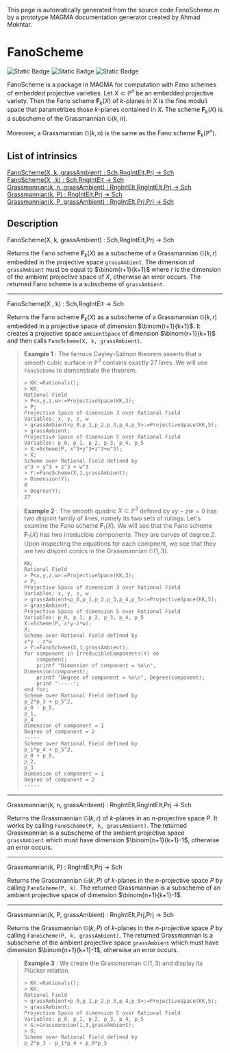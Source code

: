 <note>This page is automatically generated from the source code FanoScheme.m by a prototype MAGMA documentation generator created by Ahmad Mokhtar.</note>
# FanoScheme
![Static Badge](https://img.shields.io/badge/MAGMA_Package-8A2BE2)
![Static Badge](https://img.shields.io/badge/Author-Ahmad_Mokhtar-blue)
![Static Badge](https://img.shields.io/badge/Updated-Feb_26,_2024-blue)



FanoScheme is a package in MAGMA for computation with Fano schemes of embedded projective varieties.
Let $X\subset \mathbb{P}^n$ be an embedded projective variety.
Then the Fano scheme $\mathbf{F}_k (X)$ of $k$-planes in $X$ is the fine moduli space that parametrizes those $k$-planes contained in $X$.
The scheme $\mathbf{F}_k (X)$ is a subscheme of the Grassmannian $\mathbb{G}(k,n)$.

Moreover, a Grassmannian $\mathbb{G}(k,n)$ is the same as the Fano scheme $\mathbf{F}_k(\mathbb{P}^n)$.

## List of intrinsics

[<intrinsic>FanoScheme(X, k, grassAmbient) : Sch,RngIntElt,Prj -> Sch</intrinsic>](#intrinsic-1)  
[<intrinsic>FanoScheme(X , k) : Sch,RngIntElt -> Sch</intrinsic>](#intrinsic-2)  
[<intrinsic>Grassmannian(k, n, grassAmbient) : RngIntElt,RngIntElt,Prj -> Sch</intrinsic>](#intrinsic-3)  
[<intrinsic>Grassmannian(k, P) : RngIntElt,Prj -> Sch</intrinsic>](#intrinsic-4)  
[<intrinsic>Grassmannian(k, P, grassAmbient) : RngIntElt,Prj,Prj -> Sch</intrinsic>](#intrinsic-5)  

## Description

<a name="intrinsic-1"></a>
<intrinsic>FanoScheme(X, k, grassAmbient) : Sch,RngIntElt,Prj -> Sch</intrinsic>

Returns the Fano scheme $\mathbf{F}_k(X)$ as a subscheme of a Grassmannian $\mathbb{G}(k, r)$ embedded in the projective space `grassAmbient`. The dimension of `grassAmbient` must be equal to $\binom{r+1}{k+1}$ where $r$ is the dimension of the ambient projective space of $X$, otherwise an error occurs. The returned Fano scheme is a subscheme of `grassAmbient`.

---

<a name="intrinsic-2"></a>
<intrinsic>FanoScheme(X , k) : Sch,RngIntElt -> Sch</intrinsic>

Returns the Fano scheme $\mathbf{F}_k(X)$ as a subscheme of a Grassmannian $\mathbb{G}(k, r)$ embedded in a projective space of dimension $\binom{r+1}{k+1}$. It creates a projective space `ambientSpace` of dimension $\binom{r+1}{k+1}$ and then calls `FanoScheme(X, k, grassAmbient)`.


>**Example 1** : The famous Cayley-Salmon theorem asserts that a smooth cubic surface in $\mathbb{P}^3$ contains exactly 27 lines. We will use `FanoScheme` to demonstrate the theorem.
>     
>     > KK:=Rationals();
>     > KK;
>     Rational Field
>     > P<x,y,z,w>:=ProjectiveSpace(KK,3);
>     > P;
>     Projective Space of dimension 3 over Rational Field
>     Variables: x, y, z, w
>     > grassAmbient<p_0,p_1,p_2,p_3,p_4,p_5>:=ProjectiveSpace(KK,5);
>     > grassAmbient;
>     Projective Space of dimension 5 over Rational Field
>     Variables: p_0, p_1, p_2, p_3, p_4, p_5
>     > X:=Scheme(P, x^3+y^3+z^3+w^3);
>     > X;
>     Scheme over Rational Field defined by
>     x^3 + y^3 + z^3 + w^3
>     > Y:=FanoScheme(X,1,grassAmbient);
>     > Dimension(Y);
>     0
>     > Degree(Y);
>     27


>**Example 2** : The smooth quadric $X\subset \mathbb{P}^3$ defined by $xy-zw=0$  has two disjoint family of lines, namely its two sets of rulings. Let's examine the Fano scheme $\mathbf{F}_1(X)$. We will see that the Fano scheme $\mathbf{F}_1(X)$ has two irreducible components. They are curves of degree 2. Upon inspecting the equations for each compnent, we see that they are two disjoint conics in the Grassmannian $\mathbb{G}(1,3)$.
>     
>     KK;
>     Rational Field
>     > P<x,y,z,w>:=ProjectiveSpace(KK,3);
>     > P;
>     Projective Space of dimension 3 over Rational Field
>     Variables: x, y, z, w
>     > grassAmbient<p_0,p_1,p_2,p_3,p_4,p_5>:=ProjectiveSpace(KK,5);
>     > grassAmbient;
>     Projective Space of dimension 5 over Rational Field
>     Variables: p_0, p_1, p_2, p_3, p_4, p_5
>     X:=Scheme(P, x*y-z*w);
>     X;
>     Scheme over Rational Field defined by
>     x*y - z*w
>     > Y:=FanoScheme(X,1,grassAmbient);
>     for component in IrreducibleComponents(Y) do
>         component;
>         printf "Dimension of component = %o\n", Dimension(component);
>         printf "Degree of component = %o\n", Degree(component);
>         print "-----";
>     end for;
>     Scheme over Rational Field defined by
>     p_2*p_3 + p_5^2,
>     p_0 - p_5,
>     p_1,
>     p_4
>     Dimension of component = 1
>     Degree of component = 2
>     -----
>     Scheme over Rational Field defined by
>     p_1*p_4 + p_5^2,
>     p_0 + p_5,
>     p_2,
>     p_3
>     Dimension of component = 1
>     Degree of component = 2
>     -----

---

<a name="intrinsic-3"></a>
<intrinsic>Grassmannian(k, n, grassAmbient) : RngIntElt,RngIntElt,Prj -> Sch</intrinsic>

Returns the Grassmannian $\mathbb{G}(k, r)$ of $k$-planes in an $n$-projective space $P$. It works by calling `FanoScheme(P, k, grassAmbient)`. The returned Grassmannian is a subscheme of the ambient projective space `grassAmbient` which must have dimension $\binom{n+1}{k+1}-1$, otherwise an error occurs.

---

<a name="intrinsic-4"></a>
<intrinsic>Grassmannian(k, P) : RngIntElt,Prj -> Sch</intrinsic>

Returns the Grassmannian $\mathbb{G}(k,P)$ of $k$-planes in the $n$-projective space $P$ by calling `FanoScheme(P, k)`. The returned Grassmannian is a subscheme of an ambient projective space of dimension $\binom{n+1}{k+1}-1$.

---

<a name="intrinsic-5"></a>
<intrinsic>Grassmannian(k, P, grassAmbient) : RngIntElt,Prj,Prj -> Sch</intrinsic>

Returns the Grassmannian $\mathbb{G}(k,P)$ of $k$-planes in the $n$-projective space $P$ by calling `FanoScheme(P, k, grassAmbient)`. The returned Grassmannian is a subscheme of the ambient projective space `grassAmbient` which must have dimension $\binom{n+1}{k+1}-1$, otherwise an error occurs.

>**Example 3** : We create the Grassmannian $\mathbb{G}(1,3)$ and display its Plücker relation.
>
>     > KK:=Rationals();
>     > KK;
>     Rational Field
>     > grassAmbient<p_0,p_1,p_2,p_3,p_4,p_5>:=ProjectiveSpace(KK,5);
>     > grassAmbient;
>     Projective Space of dimension 5 over Rational Field
>     Variables: p_0, p_1, p_2, p_3, p_4, p_5
>     > G:=Grassmannian(1,3,grassAmbient);
>     > G;
>     Scheme over Rational Field defined by
>     p_2*p_3 - p_1*p_4 + p_0*p_5
